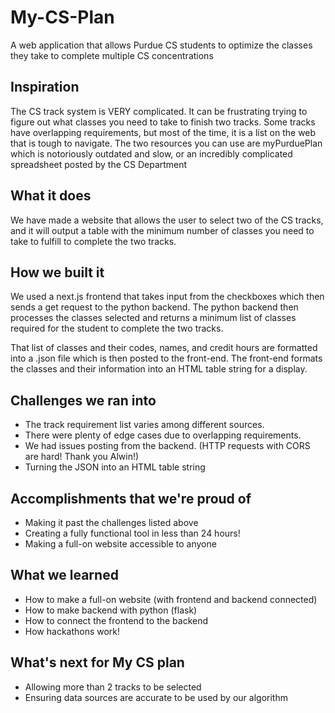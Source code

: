 # My-CS-Plan
A web application that allows Purdue CS students to optimize the classes they take to complete multiple CS concentrations

## Inspiration
The CS track system is VERY complicated. It can be frustrating trying to figure out what classes you need to take to finish two tracks. Some tracks have overlapping requirements, but most of the time, it is a list on the web that is tough to navigate. The two resources you can use are myPurduePlan which is notoriously outdated and slow, or an incredibly complicated spreadsheet posted by the CS Department 
## What it does
We have made a website that allows the user to select two of the CS tracks, and it will output a table with the minimum number of classes you need to take to fulfill to complete the two tracks. 
## How we built it
We used a next.js frontend that takes input from the checkboxes which then sends a get request to the python backend. The python backend then processes the classes selected and returns a minimum list of classes required for the student to complete the two tracks. 

That list of classes and their codes, names, and credit hours are formatted into a .json file which is then posted to the front-end.  The front-end formats the classes and their information into an HTML table string for a display.

## Challenges we ran into
- The track requirement list varies among different sources. 
- There were plenty of edge cases due to overlapping requirements. 
- We had issues posting from the backend. (HTTP requests with CORS are hard! Thank you Alwin!)
- Turning the JSON into an HTML table string

## Accomplishments that we're proud of
- Making it past the challenges listed above
- Creating a fully functional tool in less than 24 hours! 
- Making a full-on website accessible to anyone 

## What we learned
- How to make a full-on website (with frontend and backend connected) 
- How to make backend with python (flask) 
- How to connect the frontend to the backend 
- How hackathons work! 

## What's next for My CS plan
- Allowing more than 2 tracks to be selected 
- Ensuring data sources are accurate to be used by our algorithm 

